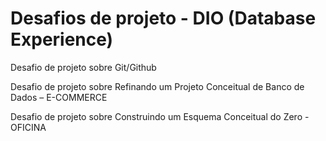 # Desafios de projeto - DIO (Database Experience)

Desafio de projeto sobre Git/Github 

Desafio de projeto sobre Refinando um Projeto Conceitual de Banco de Dados – E-COMMERCE

Desafio de projeto sobre Construindo um Esquema Conceitual do Zero - OFICINA

